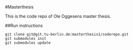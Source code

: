 #Masterthesis

This is the code repo of Ole Oggesens master thesis.

##Run instructions

```
git clone git@git.tu-berlin.de:masterthesis1/coderepo.git
git submodules init
git submodules update
```
